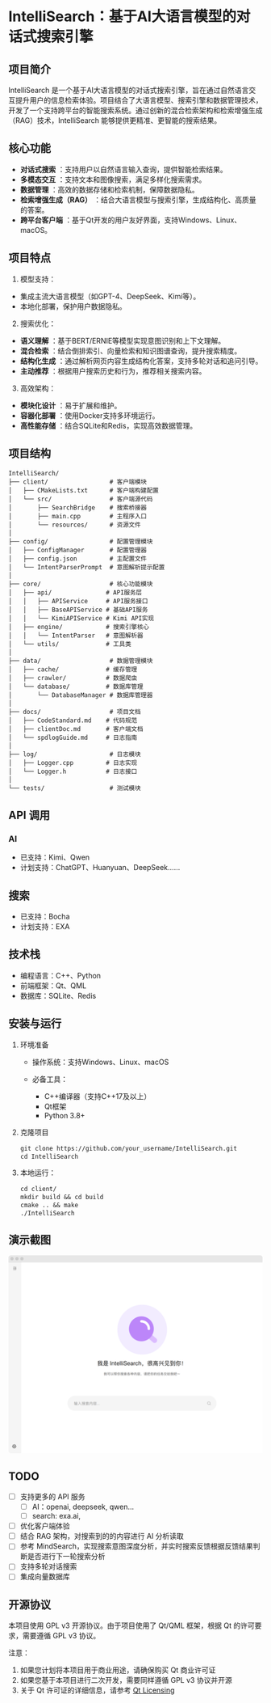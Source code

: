 # IntelliSearch：基于AI大语言模型的对话式搜索引擎

## 项目简介

IntelliSearch 是一个基于AI大语言模型的对话式搜索引擎，旨在通过自然语言交互提升用户的信息检索体验。项目结合了大语言模型、搜索引擎和数据管理技术，开发了一个支持跨平台的智能搜索系统。通过创新的混合检索架构和检索增强生成（RAG）技术，IntelliSearch 能够提供更精准、更智能的搜索结果。

## 核心功能

* **对话式搜索** ：支持用户以自然语言输入查询，提供智能检索结果。
* **多模态交互** ：支持文本和图像搜索，满足多样化搜索需求。
* **数据管理** ：高效的数据存储和检索机制，保障数据隐私。
* **检索增强生成（RAG）** ：结合大语言模型与搜索引擎，生成结构化、高质量的答案。
* **跨平台客户端** ：基于Qt开发的用户友好界面，支持Windows、Linux、macOS。

## 项目特点

1. 模型支持：

* 集成主流大语言模型（如GPT-4、DeepSeek、Kimi等）。
* 本地化部署，保护用户数据隐私。

2. 搜索优化：

* **语义理解** ：基于BERT/ERNIE等模型实现意图识别和上下文理解。
* **混合检索** ：结合倒排索引、向量检索和知识图谱查询，提升搜索精度。
* **结构化生成** ：通过解析网页内容生成结构化答案，支持多轮对话和追问引导。
* **主动推荐** ：根据用户搜索历史和行为，推荐相关搜索内容。

3. 高效架构：

* **模块化设计** ：易于扩展和维护。
* **容器化部署** ：使用Docker支持多环境运行。
* **高性能存储** ：结合SQLite和Redis，实现高效数据管理。

## 项目结构

```plaintext
IntelliSearch/
├── client/                 # 客户端模块
│   ├── CMakeLists.txt      # 客户端构建配置
│   └── src/                # 客户端源代码
│       ├── SearchBridge    # 搜索桥接器
│       ├── main.cpp        # 主程序入口
│       └── resources/      # 资源文件
│
├── config/                 # 配置管理模块
│   ├── ConfigManager       # 配置管理器
│   ├── config.json         # 主配置文件
│   └── IntentParserPrompt  # 意图解析提示配置
│
├── core/                   # 核心功能模块
│   ├── api/               # API服务层
│   │   ├── APIService     # API服务接口
│   │   ├── BaseAPIService # 基础API服务
│   │   └── KimiAPIService # Kimi API实现
│   ├── engine/            # 搜索引擎核心
│   │   └── IntentParser   # 意图解析器
│   └── utils/             # 工具类
│
├── data/                   # 数据管理模块
│   ├── cache/             # 缓存管理
│   ├── crawler/           # 数据爬虫
│   └── database/          # 数据库管理
│       └── DatabaseManager # 数据库管理器
│
├── docs/                   # 项目文档
│   ├── CodeStandard.md    # 代码规范
│   ├── clientDoc.md       # 客户端文档
│   └── spdlogGuide.md     # 日志指南
│
├── log/                    # 日志模块
│   ├── Logger.cpp         # 日志实现
│   └── Logger.h           # 日志接口
│
└── tests/                  # 测试模块

```

## API 调用

### AI

* 已支持：Kimi、Qwen
* 计划支持：ChatGPT、Huanyuan、DeepSeek……

## 搜索

* 已支持：Bocha
* 计划支持：EXA

## 技术栈

* 编程语言：C++、Python
* 前端框架：Qt、QML
* 数据库：SQLite、Redis

## 安装与运行

1. 环境准备

   * 操作系统：支持Windows、Linux、macOS
   * 必备工具：

     * C++编译器（支持C++17及以上）
     * Qt框架
     * Python 3.8+
2. 克隆项目

   ```shell
   git clone https://github.com/your_username/IntelliSearch.git
   cd IntelliSearch
   ```
3. 本地运行：

   ```
   cd client/
   mkdir build && cd build
   cmake .. && make
   ./IntelliSearch
   ```

## 演示截图

![1739021061202](image/README/1739021061202.png)

## TODO

* [ ] 支持更多的 API 服务
  * [ ] AI：openai, deepseek, qwen...
  * [ ] search: exa.ai,
* [ ] 优化客户端体验
* [ ] 结合 RAG 架构，对搜索到的的内容进行 AI 分析读取
* [ ] 参考 MindSearch，实现搜索意图深度分析，并实时搜索反馈根据反馈结果判断是否进行下一轮搜索分析
* [ ] 支持多轮对话搜索
* [ ] 集成向量数据库

## 开源协议

本项目使用 GPL v3 开源协议。由于项目使用了 Qt/QML 框架，根据 Qt 的许可要求，需要遵循 GPL v3 协议。

注意：
1. 如果您计划将本项目用于商业用途，请确保购买 Qt 商业许可证
2. 如果您基于本项目进行二次开发，需要同样遵循 GPL v3 协议并开源
3. 关于 Qt 许可证的详细信息，请参考 [Qt Licensing](https://www.qt.io/licensing/)

